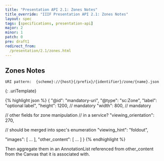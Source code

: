 ```yaml
---
title: "Presentation API 2.1: Zones Notes"
title_override: "IIIF Presentation API 2.1: Zones Notes"
layout: spec
tags: [specifications, presentation-api]
major: 2
minor: 1
patch: 0
pre: draft1
redirect_from:
  /presentation/2.1/zones.html
---
```


## Zones Notes

```
URI pattern:  {scheme}://{host}{/prefix}/{identifier}/zone/{name}.json
```
{: .uriTemplate}

{% highlight json %}
{
  "@id": "mandatory-uri",
  "@type": "sc:Zone",
  "label": "optional label",
  "height": 1200,           // mandatory
  "width": 800,             // mandatory

  // other fields for zone manipulation
  // in a service?
  "viewing_orientation": 270,

  // should be merged into spec's enumeration
  "viewing_hint": "foldout",

  "images": [ ... ],
  "other_content": [ ... ]
}
{% endhighlight %}

Then aggregate them in an AnnotationList referenced from other_content from the Canvas that it is associated with.
